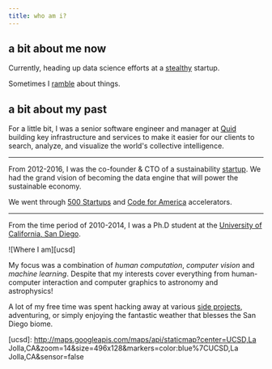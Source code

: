 ```yaml
---
title: who am i?
---
```


## a bit about me now

Currently, heading up data science efforts at a [stealthy][hberry] startup.

Sometimes I [ramble][blog] about things.

## a bit about my past

For a little bit, I was a senior software engineer and manager at [Quid][quid]
building key infrastructure and services to make it easier for our clients
to search, analyze, and visualize the world's collective intelligence.

* * *

From 2012-2016, I was the co-founder & CTO of a sustainability
[startup][fail]. We had the grand vision of becoming the data engine
that will power the sustainable economy.

We went through [500 Startups](http://500.co) and
[Code for America](http://www.codeforamerica.org) accelerators.

* * *

From the time period of 2010-2014, I was a Ph.D student at the
[University of California, San Diego](http://cse.ucsd.edu).

![Where I am][ucsd]

My focus was a combination of *human computation*, *computer vision* and
*machine learning*. Despite that my interests cover everything from
human-computer interaction and computer graphics to astronomy and
astrophysics!

A lot of my free time was spent hacking away at various
[side projects](http://github.com/a5huynh), adventuring, or simply enjoying
the fantastic weather that blesses the San Diego biome.

[quid]: https://quid.com
[blog]: https://a5huynh.github.io
[hberry]: https://huckleberry.co
[fail]: https://web.archive.org/web/20160330062752/http://productbio.com/

[ucsd]: http://maps.googleapis.com/maps/api/staticmap?center=UCSD,La Jolla,CA&amp;zoom=14&amp;size=496x128&amp;markers=color:blue%7CUCSD,La Jolla,CA&amp;sensor=false
